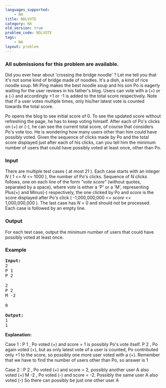 ```yaml
---
languages_supported:
    - NA
title: NDLVOTE
category: NA
old_version: true
problem_code: NDLVOTE
tags:
    - NA
layout: problem
---
```

###  All submissions for this problem are available. 

Did you ever hear about 'crossing the bridge noodle' ? Let me tell you that it's not some kind of bridge made of noodles. It's a dish, a kind of rice noodle soup. Mr.Ping makes the best noodle soup and his son Po is eagerly waiting for the user reviews in his father's blog. Users can vote with a (+) or a (-) and accordingly +1 or -1 is added to the total score respectively. Note that if a user votes multiple times, only his/her latest vote is counted towards the total score.

Po opens the blog to see initial score of 0. To see the updated score without refreshing the page, he has to keep voting himself. After each of Po's clicks on (+) or (-), he can see the current total score, of course that considers Po's vote too. He is wondering how many users other than him could have possibly voted. Given the sequence of clicks made by Po and the total score displayed just after each of his clicks, can you tell him the minimum number of users that could have possibly voted at least once, other than Po.

### Input

There are multiple test cases ( at most 21 ). Each case starts with an integer *N* ( 1 &lt;= *N* &lt;= 1000 ), the number of Po's clicks. Sequence of *N* clicks follows, one on each line of the form *"vote score"* (without quotes, separated by a space), where *vote* is either a 'P' or a 'M', representing Plus(+) and Minus(-) respectively, the one clicked by Po and *score* is the score displayed after Po's click ( -1,000,000,000 &lt;= *score* &lt;= 1,000,000,000 ). The last case has *N* = 0 and should not be processed. Each case is followed by an empty line.

### Output

For each test case, output the minimum number of users that could have possibly voted at least once.

### Example

<pre>
<b>Input:</b>
2
P 1
P 2

2
P 2
M -2

0

<b>Output:</b>
1
1
</pre>


**Explanation:**

Case 1 :
P 1 , Po voted (+) and score = 1 is possibly Po's vote itself.
P 2 , Po again voted (+), but as only latest vote of a user is counted, Po contributed only +1 to the score, so possibly one more user voted with a (+). Remember that we have to find the number of users other than Po, so answer is 1

Case 2 :
P 2 , Po voted (+) and score = 2, possibly another user A also voted (+)
M -2 , Po voted (-) and score = -2. Possibly the same user A also voted (-)
So there can possibly be just one other user A
